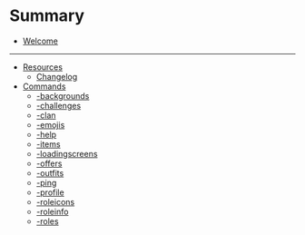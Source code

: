 # Summary

* [Welcome](README.md)

---

- [Resources]()
    - [Changelog](CHANGELOG.md)
- [Commands]()
    - [-backgrounds](commands/backgrounds.md)
    - [-challenges](commands/challenges.md)
    - [-clan](commands/clan.md)
    - [-emojis](commands/emojis.md)
    - [-help](commands/help.md)
    - [-items](commands/items.md)
    - [-loadingscreens](commands/loadingscreens.md)
    - [-offers](commands/offers.md)
    - [-outfits](commands/outfits.md)
    - [-ping](commands/ping.md)
    - [-profile](commands/profile.md)
    - [-roleicons](commands/roleicons.md)
    - [-roleinfo](commands/roleinfo.md)
    - [-roles](commands/roles.md)
